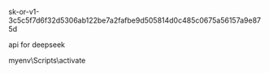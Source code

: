 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




api for deepseek


myenv\Scripts\activate

